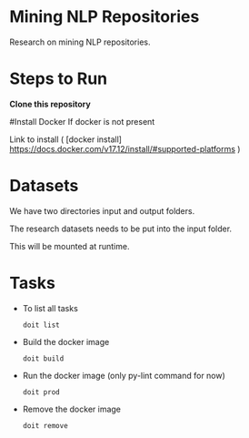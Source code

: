 # Mining NLP Repositories 

Research on mining NLP repositories. 

# Steps to Run

**Clone this repository**

#Install Docker
If docker is not present 

Link to install ( [docker install] https://docs.docker.com/v17.12/install/#supported-platforms )

# Datasets
We have two directories input and output folders.

The research datasets needs to be put into the input folder.

This will be mounted at runtime.


# Tasks

* To list all tasks 

    `doit list`
    
* Build the docker image

    `doit build`
    
* Run the docker image (only py-lint command for now)

    `doit prod`
    
* Remove the docker image
    
    `doit remove`

